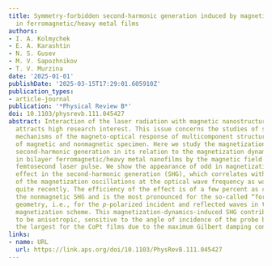 ```yaml
---
title: Symmetry-forbidden second-harmonic generation induced by magnetization dynamics
  in ferromagnetic/heavy metal films
authors:
- I. A. Kolmychek
- E. A. Karashtin
- N. S. Gusev
- M. V. Sapozhnikov
- T. V. Murzina
date: '2025-01-01'
publishDate: '2025-03-15T17:29:01.605910Z'
publication_types:
- article-journal
publication: '*Physical Review B*'
doi: 10.1103/physrevb.111.045427
abstract: Interaction of the laser radiation with magnetic nanostructures continuously
  attracts high research interest. This issue concerns the studies of surface-driven
  mechanisms of the magneto-optical response of multicomponent structures composed
  of magnetic and nonmagnetic specimen. Here we study the magnetization-induced optical
  second-harmonic generation in its relation to the magnetization dynamics induced
  in bilayer ferromagnetic/heavy metal nanofilms by the magnetic field of an intense
  femtosecond laser pulse. We show the appearance of odd in magnetization intensity
  effect in the second-harmonic generation (SHG), which correlates with the damping
  of the magnetization oscillations at the optical wave frequency as was predicted
  quite recently. The efficiency of the effect is of a few percent as compared to
  the nonmagnetic SHG and is the most pronounced for the so-called “forbidden” SHG
  geometry, i.e., for the 𝑝-polarized incident and reflected waves in the longitudinal
  magnetization scheme. This magnetization-dynamics-induced SHG contribution is shown
  to be anisotropic, sensitive to the angle of incidence of the probe beam, and is
  the largest for the CoPt films due to the maximum Gilbert damping constant.
links:
- name: URL
  url: https://link.aps.org/doi/10.1103/PhysRevB.111.045427
---
```

